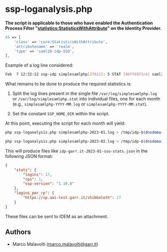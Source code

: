 # ssp-loganalysis.php

**The script is applicable to those who have enabled the Authentication Process Filter "[statistics:StatisticsWithAttribute](https://simplesamlphp.org/docs/contrib_modules/statistics/authproc_statisticswithattribute.html)" on the Identity Provider.**

```php
45 => [
    'class' => 'core:StatisticsWithAttribute',
    'attributename' => 'realm',
    'type' => 'saml20-idp-SSO',
],
```

Example of a log line considered:

```bash
Feb  7 12:32:12 ssp-idp simplesamlphp[27612]: 5 STAT [46ff6971c4] saml20-idp-SSO https://sp.aai-test.garr.it/shibboleth https://ssp-idp.aai-test.garr.it/simplesaml-212/module.php/saml/idp/metadata NA
```

What remains to be done to produce the required statistics is:

  1. Split the log lines present in the single file `/var/log/simplesamlphp.log` or `/var/log/simplesamlphp.stat` into individual files, one for each month (e.g., `simplesamlphp-YYYY-MM.log` or `simplesamlphp-YYYY-MM.stat`).

  2. Set the constant `SSP_HOME_DIR` within the script.

At this point, executing the script for each month will yield:

```bash
php ssp-loganalysis.php simplesamlphp-2023-01.log > /tmp/idp-$(dnsdomainname)-2023-01-sso-stats.json

php ssp-loganalysis.php simplesamlphp-2023-02.log > /tmp/idp-$(dnsdomainname)-2023-02-sso-stats.json
```

This will produce files like `idp-garr.it-2023-01-sso-stats.json` in the following JSON format:

```json
{
    "stats": {
        "logins": 17,
        "rps": 1,
        "ssp-version": "1.19.8"
    },
    "logins_per_rp": {
        "https://sp.aai-test.garr.it/shibboleth": 17
    }
}
```

These files can be sent to IDEM as an attachment.

## Authors
 * Marco Malavolti (marco.malavolti@garr.it)
